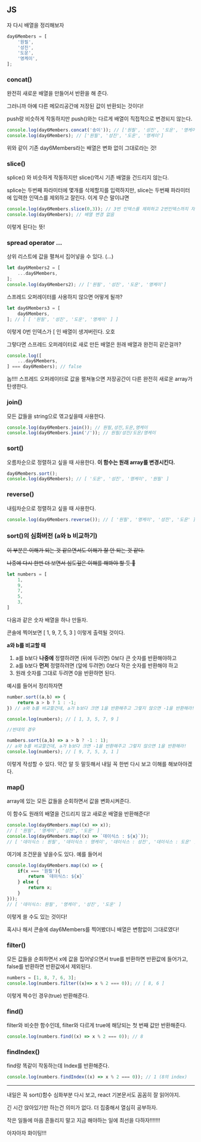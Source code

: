 ## JS

자 다시 배열을 정리해보자

```jsx
day6Members = [
    '원필',
    '성진',
    '도운',
    '영케이',
];
```

### concat()

완전히 새로운 배열을 만들어서 반환을 해 준다.

그러니까 아예 다른 메모리공간에 저장된 값이 반환되는 것이다!

push랑 비슷하게 작동하지만 push()와는 다르게 배열이 직접적으로 변경되지 않는다.

```jsx
console.log(day6Members.concat('송이')); // ['원필', '성진', '도운', '영케이', '송이']
console.log(day6Members); // ['원필', '성진', '도운', '영케이'] 
```

위와 같이 기존 day6Members라는 배열은 변화 없이 그대로라는 것!

### slice()

splice() 와 비슷하게 작동하지만 slice()역시 기존 배열을 건드리지 않는다.

splice는 두번째 파라미터에 몇개를 삭제할지를 입력하지만, slice는 두번째 파라미터에 입력한 인덱스를 제외하고 잘린다. 이게 무슨 말이냐면

```jsx
console.log(day6Members.slice(0,3)); // 3번 인덱스를 제외하고 2번인덱스까지 자름
console.log(day6Members); // 배열 변경 없음
```

이렇게 된다는 뜻!

### spread operator …

상위 리스트에 값을 펼쳐서 집어넣을 수 있다. (…)

```jsx
let day6Members2 = [
    ...day6Members,
];
console.log(day6Members2); // ['원필', '성진', '도운', '영케이'] 
```

스프레드 오퍼레이터를 사용하지 않으면 어떻게 될까?

```jsx
let day6Members3 = [
    day6Members,
]; // [ [ '원필', '성진', '도운', '영케이' ] ]
```

이렇게 0번 인덱스가 [ 인 배열이 생겨버린다. 오호

그렇다면 스프레드 오퍼레이터로 새로 만든 배열은 원래 배열과 완전히 같은걸까?

```jsx
console.log([
    ...day6Members,
] === day6Members); // false
```

놉!!!! 스프레드 오퍼레이터로 값을 펼쳐놓으면 저장공간이 다른 완전히 새로운 array가 탄생한다.

### join()

모든 값들을 string으로 엮고싶을때 사용한다.

```jsx
console.log(day6Members.join()); // 원필,성진,도운,영케이
console.log(day6Members.join('/')); // 원필/성진/도운/영케이
```

### sort()

오름차순으로 정렬하고 싶을 때 사용한다. **이 함수는 원래 array를 변경시킨다.**

```jsx
day6Members.sort();
console.log(day6Members); // [ '도운', '성진', '영케이', '원필' ]
```

### reverse()

내림차순으로 정렬하고 싶을 때 사용한다.

```jsx
console.log(day6Members.reverse()); // [ '원필', '영케이', '성진', '도운' ]
```

### sort()의 심화버전 (a와 b 비교하기)

~~이 부분은 이해가 되는 것 같으면서도 이해가 잘 안 되는 것 같다.~~

~~나중에 다시 한번 더 보면서 심도깊은 이해를 해봐야 할 듯 🤔~~

```jsx
let numbers = [
    1,
    9,
    7,
    5,
    3,
]
```

다음과 같은 숫자 배열을 하나 만들자.

콘솔에 찍어보면 [ 1, 9, 7, 5, 3 ] 이렇게 출력될 것이다.

**a와 b를 비교할 때**

1. a를 b보다 **나중에** 정렬하려면 (뒤에 두려면) 0보다 큰 숫자를 반환해야하고
2. a를 b보다 **먼저** 정렬하려면 (앞에 두려면) 0보다 작은 숫자를 반환해야 하고
3. 원래 숫자를 그대로 두려면 0을 반환하면 된다.

예시를 들어서 정리하자면

```jsx
number.sort((a,b) => {
	return a > b ? 1 : -1;
}) // a와 b를 비교할건데, a가 b보다 크면 1을 반환해주고 그렇지 않으면 -1을 반환해라!

console.log(numbers); // [ 1, 3, 5, 7, 9 ]

//반대의 경우

numbers.sort((a,b) => a > b ? -1 : 1);
// a와 b를 비교할건데, a가 b보다 크면 -1을 반환해주고 그렇지 않으면 1을 반환해라!
console.log(numbers); // [ 9, 7, 5, 3, 1 ]
```

이렇게 작성할 수 있다. 약간 알 듯 말듯해서 내일 꼭 한번 다시 보고 이해를 해보아야겠다.

### map()

array에 있는 모든 값들을 순회하면서 값을 변화시켜준다.

이 함수도 원래의 배열을 건드리지 않고 새로운 배열을 반환해준다!

```jsx
console.log(day6Members.map((x) => x));
// [ '원필', '영케이', '성진', '도운' ]
console.log(day6Members.map((x) => `데이식스 : ${x}`));
// [ '데이식스 : 원필', '데이식스 : 영케이', '데이식스 : 성진', '데이식스 : 도운' ]
```

여기에 조건문을 넣을수도 있다. 예를 들어서

```jsx
console.log(day6Members.map((x) => {
    if(x === '원필'){
        return `데이식스: ${x}`
    } else {
        return x;
    }
}));
// [ '데이식스: 원필', '영케이', '성진', '도운' ]
```

이렇게 쓸 수도 있는 것이다! 

혹시나 해서 콘솔에 day6Members를 찍어봤더니 배열은 변함없이 그대로였다!

### filter()

모든 값들을 순회하면서 x에 값을 집어넣으면서 true를 반환하면 반환값에 들어가고, false를 반환하면 반환값에서 제외된다.

```jsx
numbers = [1, 8, 7, 6, 3];
console.log(numbers.filter((x)=> x % 2 === 0)); // [ 8, 6 ]
```

이렇게 짝수인 경우(true) 반환해준다.

### find()

filter와 비슷한 함수인데, filter와 다르게 true에 해당되는 첫 번째 값만 반환해준다.

```jsx
console.log(numbers.find((x) => x % 2 === 0)); // 8
```

### findIndex()

find랑 똑같이 작동하는데 Index를 반환해준다.

```jsx
console.log(numbers.findIndex((x) => x % 2 === 0)); // 1 (8의 index)
```

---

내일은 꼭 sort()함수 심화부분 다시 보고, react 기본문서도 꼼꼼히 잘 읽어야지.

긴 시간 앉아있기만 하는건 의미가 없다. 더 집중해서 열심히 공부하자.

작은 일들에 마음 흔들리지 말고 지금 해야하는 일에 최선을 다하자!!!!!!!

아자아자 화이팅!!!
